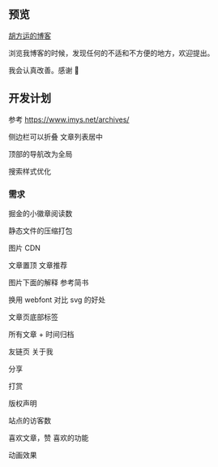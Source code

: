 
## 预览

[胡方运的博客](https://hufangyun.com)

浏览我博客的时候，发现任何的不适和不方便的地方，欢迎提出。

我会认真改善。感谢 🙏

## 开发计划

参考 https://www.imys.net/archives/

侧边栏可以折叠 文章列表居中

顶部的导航改为全局

搜索样式优化

### 需求

掘金的小徽章阅读数

静态文件的压缩打包

图片 CDN

文章置顶 文章推荐

图片下面的解释  参考简书

换用 webfont  对比 svg 的好处

文章页底部标签

所有文章 + 时间归档

友链页 关于我

分享

打赏

版权声明

站点的访客数

喜欢文章，赞 喜欢的功能

动画效果
